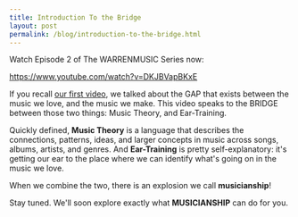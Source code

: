 ```yaml
---
title: Introduction To the Bridge
layout: post
permalink: /blog/introduction-to-the-bridge.html
---
```

Watch Episode 2 of The WARRENMUSIC Series now:

https://www.youtube.com/watch?v=DKJBVapBKxE

If you recall [our first video](https://www.youtube.com/watch?v=7wAux1hh9wU), we talked about the GAP that exists between the music we love, and the music we make. This video speaks to the BRIDGE between those two things: Music Theory, and Ear-Training.

Quickly defined, **Music Theory** is a language that describes the connections, patterns, ideas, and larger concepts in music across songs, albums, artists, and genres. And **Ear-Training** is pretty self-explanatory: it's getting our ear to the place where we can identify what's going on in the music we love.

When we combine the two, there is an explosion we call **musicianship**!

Stay tuned. We'll soon explore exactly what **MUSICIANSHIP** can do for you.
